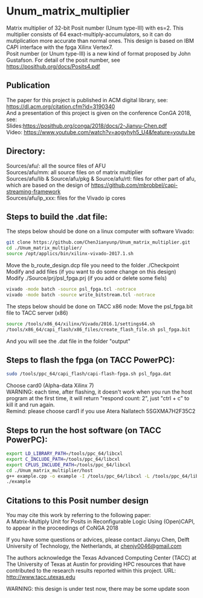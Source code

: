 # Unum_matrix_multiplier
Matrix multiplier of 32-bit Posit number (Unum type-III) with es=2. This multiplier consists of 64 exact-multiply-accumulators, so it can do mutiplication more accurate than normal ones. This design is based on IBM CAPI interface with the fpga Xilinx Vertex7.<br>
Posit number (or Unum type-III) is a new kind of format proposed by John Gustafson. For detail of the posit number, see https://posithub.org/docs/Posits4.pdf

Publication
----
The paper for this project is published in ACM digital library, see: https://dl.acm.org/citation.cfm?id=3190340 \
And a presentation of this project is given on the conference ConGA 2018, see:\
Slides:https://posithub.org/conga/2018/docs/2-Jianyu-Chen.pdf \
Video: https://www.youtube.com/watch?v=aogyhyh5_U4&feature=youtu.be

Directory:
----
Sources/afu/: all the source files of AFU<br>
Sources/afu/mm: all source files on of matrix multiplier<br>
Sources/afu/lib & Source/afu/pkg & Source/afu/rtl: files for other part of afu, which are based on the design of https://github.com/mbrobbel/capi-streaming-framework<br>
Sources/afu/ip_xxx: files for the Vivado ip cores

Steps to build the .dat file:
----
The steps below should be done on a linux computer with software Vivado:
```bash
git clone https://github.com/ChenJianyunp/Unum_matrix_multiplier.git
cd ./Unum_matrix_multiplier/
source /opt/applics/bin/xilinx-vivado-2017.1.sh
```
Move the b_route_design.dcp file you need to the folder ./Checkpoint<br>
Modify and add files (if you want to do some change on this design)<br>
Modify ./Source/prj/psl_fpga.prj (if you add or delete some fiels)<br>
```bash
vivado -mode batch -source psl_fpga.tcl -notrace
vivado -mode batch -source write_bitstream.tcl -notrace
```
The steps below should be done on TACC x86 node:
Move the psl_fpga.bit file to TACC server (x86)
``` bash
source /tools/x86_64/xilinx/Vivado/2016.1/settings64.sh
/tools/x86_64/capi_flash/x86_files/create_flash_file.sh psl_fpga.bit
```
And you will see the .dat file in the folder "output"

Steps to flash the fpga (on TACC PowerPC):
----
```bash
sudo /tools/ppc_64/capi_flash/capi-flash-fpga.sh psl_fpga.dat
````
Choose card0 (Alpha-data Xilinx 7)<br>
WARNING: each time, after flashing, it doesn't work when you run the host program at the first time, it will return "respond count: 2", just "ctrl + c" to kill it and run again.  
Remind: please choose card1 if you use Atera Nallatech 5SGXMA7H2F35C2

Steps to run the host software (on TACC PowerPC):
----
```bash
export LD_LIBRARY_PATH=/tools/ppc_64/libcxl
export C_INCLUDE_PATH=/tools/ppc_64/libcxl
export CPLUS_INCLUDE_PATH=/tools/ppc_64/libcxl
cd ./Unum_matrix_multiplier/host
g++ example.cpp -o example -I /tools/ppc_64/libcxl -L /tools/ppc_64/libcxl -lcxl
./example
```
Citations to this Posit number design
----
You may cite this work by referring to the following paper:<br>
A Matrix-Multiply Unit for Posits in Reconfigurable Logic Using (Open)CAPI, to appear in the proceedings of CoNGA 2018

If you have some questions or advices, please contact Jianyu Chen, Delft University of Technology, the Netherlands, at chenjy0046@gmail.com 

The authors acknowledge the Texas Advanced Computing Center (TACC) at The University of Texas at Austin for providing HPC resources that have contributed to the research results reported within this project. URL: http://www.tacc.utexas.edu <br>

WARNING: this design is under test now, there may be some update soon
